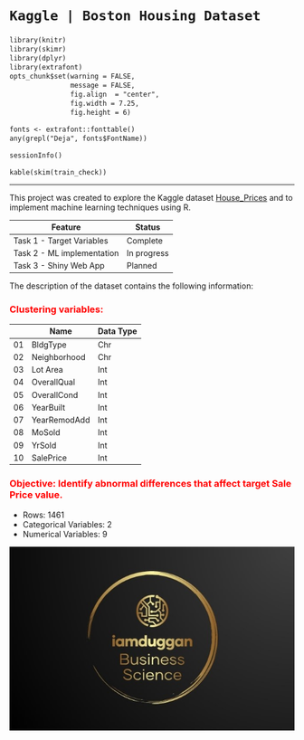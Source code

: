 # ```Kaggle | Boston Housing Dataset```

```{r setup, include=FALSE}
library(knitr)
library(skimr)
library(dplyr)
library(extrafont)
opts_chunk$set(warning = FALSE,
               message = FALSE,
               fig.align  = "center",
               fig.width = 7.25,
               fig.height = 6)

```


```{r check_fonts}
fonts <- extrafont::fonttable()
any(grepl("Deja", fonts$FontName))
```


```{r check_locale}
sessionInfo()
```



```{r, results='asis'}
kable(skim(train_check))
```


<hr>

This project was created to explore the Kaggle dataset [House_Prices](https://www.kaggle.com/competitions/house-prices-advanced-regression-techniques) and to implement machine learning techniques using R.

| Feature | Status |
|---------|--------|
| Task 1 - Target Variables | Complete |
| Task 2 - ML implementation | In progress |
| Task 3 - Shiny Web App | Planned |

The description of the dataset contains the following information:

### <font color = "red">Clustering variables:</font>	

|  | Name | Data Type |
|---|------|-----------|
|01 | BldgType | Chr |
|02 | Neighborhood | Chr |
|03 | Lot Area | Int |
|04 | OverallQual | Int |
|05 | OverallCond | Int |
|06 | YearBuilt | Int |
|07 | YearRemodAdd | Int |
|08 | MoSold | Int |
|09 | YrSold | Int |
|10 | SalePrice | Int |

### <font color = "red">Objective: Identify abnormal differences that affect target Sale Price value.</font>

- Rows: 1461
- Categorical Variables: 2
- Numerical Variables: 9
















![](img/iam.jpg "hover text")
